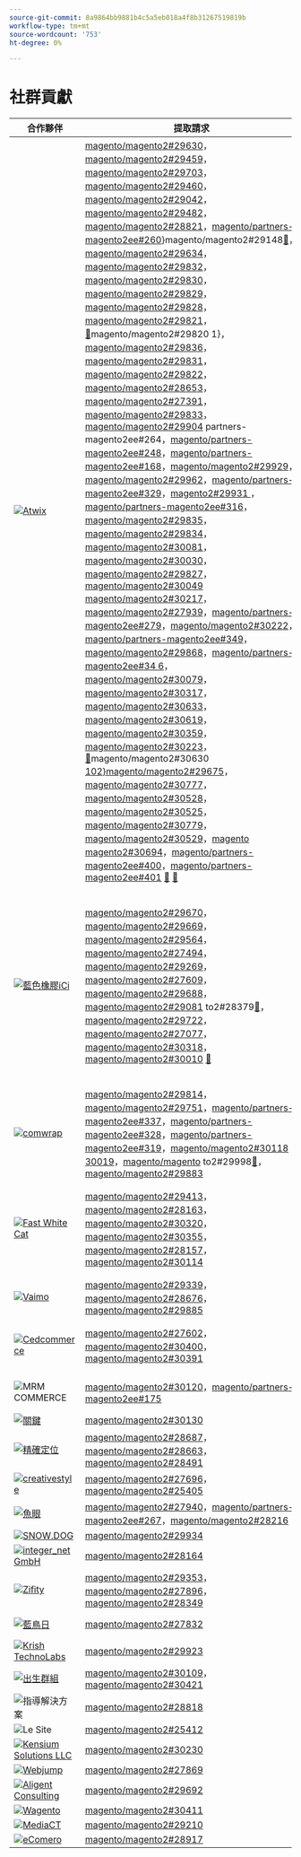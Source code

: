 ```yaml
---
source-git-commit: 8a9864bb9881b4c5a5eb018a4f8b31267519819b
workflow-type: tm+mt
source-wordcount: '753'
ht-degree: 0%

---
```

# 社群貢獻

| 合作夥伴 | 提取請求 | 相關的GitHub問題 |
| ------- | ------- | ------- |
| <a target="_blank" href="https://partners.magento.com/portal/directory/?query=Atwix"><img alt="Atwix" src="https://avatars3.githubusercontent.com/t/2617739?s=400&v=4"></a> | [magento/magento2#29630](https://github.com/magento/magento2/pull/29630)，[magento/magento2#29459](https://github.com/magento/magento2/pull/29459)，[magento/magento2#29703](https://github.com/magento/magento2/pull/29703)，[magento/magento2#29460](https://github.com/magento/magento2/pull/29460)，[magento/magento2#29042](https://github.com/magento/magento2/pull/29042)，[magento/magento2#29482](https://github.com/magento/magento2/pull/29482)，[magento/magento2#28821](https://github.com/magento/magento2/pull/28821)，[magento/partners-magento2ee#260](https://github.com/magento/partners-magento2ee/pull/260)&rbrace;magento/magento2#29148[&#128279;](https://github.com/magento/magento2/pull/29148)，[magento/magento2#29634](https://github.com/magento/magento2/pull/29634)，[magento/magento2#29832](https://github.com/magento/magento2/pull/29832)，[magento/magento2#29830](https://github.com/magento/magento2/pull/29830)，[magento/magento2#29829](https://github.com/magento/magento2/pull/29829)，[magento/magento2#29828](https://github.com/magento/magento2/pull/29828)，[magento/magento2#29821](https://github.com/magento/magento2/pull/29821)，[&#128279;](https://github.com/magento/partners-magento2ee/pull/264)magento/magento2#29820 1&rbrace;，[magento/magento2#29836](https://github.com/magento/magento2/pull/29836)，[magento/magento2#29831](https://github.com/magento/magento2/pull/29831)，[magento/magento2#29822](https://github.com/magento/magento2/pull/29822)，[magento/magento2#28653](https://github.com/magento/magento2/pull/28653)，[magento/magento2#27391](https://github.com/magento/magento2/pull/27391)，[magento/magento2#29833](https://github.com/magento/magento2/pull/29833)，[magento/magento2#29904](https://github.com/magento/magento2/pull/29904) partners-magento2ee#264，[magento/partners-magento2ee#248](https://github.com/magento/partners-magento2ee/pull/248)，[magento/partners-magento2ee#168](https://github.com/magento/partners-magento2ee/pull/168)，[magento/magento2#29929](https://github.com/magento/magento2/pull/29929)，[magento/magento2#29962](https://github.com/magento/magento2/pull/29962)，[magento/partners-magento2ee#329](https://github.com/magento/partners-magento2ee/pull/329)，[magento2#29931 ](https://github.com/magento/magento2/pull/29931)，[magento/partners-magento2ee#316](https://github.com/magento/partners-magento2ee/pull/316)，[magento/magento2#29835](https://github.com/magento/magento2/pull/29835)，[magento/magento2#29834](https://github.com/magento/magento2/pull/29834)，[magento/magento2#30081](https://github.com/magento/magento2/pull/30081)，[magento/magento2#30030](https://github.com/magento/magento2/pull/30030)，[magento/magento2#29827](https://github.com/magento/magento2/pull/29827)，[magento/magento2#30049](https://github.com/magento/magento2/pull/30049) [magento/magento2#30217](https://github.com/magento/magento2/pull/30217)，[magento/magento2#27939](https://github.com/magento/magento2/pull/27939)，[magento/partners-magento2ee#279](https://github.com/magento/partners-magento2ee/pull/279)，[magento/magento2#30222](https://github.com/magento/magento2/pull/30222)，[magento/partners-magento2ee#349](https://github.com/magento/partners-magento2ee/pull/349)，[magento/magento2#29868](https://github.com/magento/magento2/pull/29868)，[magento/partners-magento2ee#34 6](https://github.com/magento/partners-magento2ee/pull/346)，[magento/magento2#30079](https://github.com/magento/magento2/pull/30079)，[magento/magento2#30317](https://github.com/magento/magento2/pull/30317)，[magento/magento2#30633](https://github.com/magento/magento2/pull/30633)，[magento/magento2#30619](https://github.com/magento/magento2/pull/30619)，[magento/magento2#30359](https://github.com/magento/magento2/pull/30359)，[magento/magento2#30223](https://github.com/magento/magento2/pull/30223)，[&#128279;](https://github.com/magento/magento2/pull/29820)magento/magento2#30630[ 102&rbrace;magento/magento2#29675](https://github.com/magento/magento2/pull/29675)，[magento/magento2#30777](https://github.com/magento/magento2/pull/30777)，[magento/magento2#30528](https://github.com/magento/magento2/pull/30528)，[magento/magento2#30525](https://github.com/magento/magento2/pull/30525)，[magento/magento2#30779](https://github.com/magento/magento2/pull/30779)，[magento/magento2#30529](https://github.com/magento/magento2/pull/30529)，[magento magento2#30694](https://github.com/magento/magento2/pull/30694)，[magento/partners-magento2ee#400](https://github.com/magento/partners-magento2ee/pull/400)，[magento/partners-magento2ee#401](https://github.com/magento/partners-magento2ee/pull/401) [&#128279;](https://github.com/magento/magento2/pull/30630) [&#128279;](https://github.com/magento/magento2/issues/29843) | [magento/magento2#29649](https://github.com/magento/magento2/issues/29649)，[magento/magento2#29712](https://github.com/magento/magento2/issues/29712)，[magento/magento2#29501](https://github.com/magento/magento2/issues/29501)，[magento/magento2#29145](https://github.com/magento/magento2/issues/29145)，[magento/magento2#29500](https://github.com/magento/magento2/issues/29500)，[magento/magento2#28520](https://github.com/magento/magento2/issues/28520)，[magento/magento2#28558](https://github.com/magento/magento2/issues/28558)，[magento/magento2#29648](https://github.com/magento/magento2/issues/29648) to2#29843，[magento/magento2#29845](https://github.com/magento/magento2/issues/29845)，[magento/magento2#29846](https://github.com/magento/magento2/issues/29846)，[magento/magento2#29847](https://github.com/magento/magento2/issues/29847)，[magento/magento2#29824](https://github.com/magento/magento2/issues/29824)，[magento/magento2#29823](https://github.com/magento/magento2/issues/29823)，[magento/magento2#29841](https://github.com/magento/magento2/issues/29841)，[magento/magento2#29844](https://github.com/magento/magento2/issues/29844) 2&rbrace;magento/magento2#29825[&#128279;](https://github.com/magento/magento2/issues/29825)，[magento/magento2#29531](https://github.com/magento/magento2/issues/29531)，[magento/magento2#29601](https://github.com/magento/magento2/issues/29601)，[magento/magento2#29839](https://github.com/magento/magento2/issues/29839)，[magento/partners-magento2ee#28551](https://github.com/magento/partners-magento2ee/issues/28551)，[magento/magento2#29940](https://github.com/magento/magento2/issues/29940)，[magento/magento2#29982](https://github.com/magento/magento2/issues/29982) #29941[&#128279;](https://github.com/magento/magento2/issues/29941)，[magento/magento2#29842](https://github.com/magento/magento2/issues/29842)，[magento/magento2#29838](https://github.com/magento/magento2/issues/29838)，[magento/magento2#30103](https://github.com/magento/magento2/issues/30103)，[magento/magento2#30032](https://github.com/magento/magento2/issues/30032)，[magento/magento2#29848](https://github.com/magento/magento2/issues/29848)，[magento/magento2#30058](https://github.com/magento/magento2/issues/30058)，[magento/magento2#30031](https://github.com/magento/magento2/issues/30031) magento/magento2#30061[&#128279;](https://github.com/magento/magento2/issues/30061)、[magento/magento2#30561](https://github.com/magento/magento2/issues/30561)、[magento/magento2#30469](https://github.com/magento/magento2/issues/30469)、[magento/magento2#30468](https://github.com/magento/magento2/issues/30468)、[magento/magento2#30372](https://github.com/magento/magento2/issues/30372)、[magento/magento2#30683](https://github.com/magento/magento2/issues/30683)、[magento/magento2#30624](https://github.com/magento/magento2/issues/30624)、[&#128279;](https://github.com/magento/partners-magento2ee/issues/410)magento/magento2#29168 7&rbrace;，[magento/magento2#30783](https://github.com/magento/magento2/issues/30783)，[magento/magento2#30916](https://github.com/magento/magento2/issues/30916)，[magento/magento2#30917](https://github.com/magento/magento2/issues/30917)，[magento/magento2#30782](https://github.com/magento/magento2/issues/30782)，[magento/magento2#30926](https://github.com/magento/magento2/issues/30926)，[magento/magento2#30625](https://github.com/magento/magento2/issues/30625)，[magento/partners-magento2ee#30474](https://github.com/magento/partners-magento2ee/issues/30474) to/partners-magento2ee#410[&#128279;](https://github.com/magento/magento2/issues/29168) |
| <a target="_blank" href="https://solutionpartners.adobe.com/s/directory/detail/blue+acorn+ici"><img alt="藍色橡膠iCi" src="https://avatars0.githubusercontent.com/t/2916141?s=400&v=4"></a> | [magento/magento2#29670](https://github.com/magento/magento2/pull/29670)，[magento/magento2#29669](https://github.com/magento/magento2/pull/29669)，[magento/magento2#29564](https://github.com/magento/magento2/pull/29564)，[magento/magento2#27494](https://github.com/magento/magento2/pull/27494)，[magento/magento2#29269](https://github.com/magento/magento2/pull/29269)，[magento/magento2#27609](https://github.com/magento/magento2/pull/27609)，[magento/magento2#29688](https://github.com/magento/magento2/pull/29688)，[magento/magento2#29081](https://github.com/magento/magento2/pull/29081) to2#28379[&#128279;](https://github.com/magento/magento2/pull/28379)，[magento/magento2#29722](https://github.com/magento/magento2/pull/29722)，[magento/magento2#27077](https://github.com/magento/magento2/pull/27077)，[magento/magento2#30318](https://github.com/magento/magento2/pull/30318)，[magento/magento2#30010](https://github.com/magento/magento2/pull/30010) [&#128279;](https://github.com/magento/magento2/issues/27397) | [magento/magento2#29672](https://github.com/magento/magento2/issues/29672)，[magento/magento2#29673](https://github.com/magento/magento2/issues/29673)，[magento/magento2#29679](https://github.com/magento/magento2/issues/29679)，[magento/magento2#29537](https://github.com/magento/magento2/issues/29537)，[magento/magento2#25595](https://github.com/magento/magento2/issues/25595)，[magento/magento2#29689](https://github.com/magento/magento2/issues/29689)，[magento/magento2#28154](https://github.com/magento/magento2/issues/28154)，[magento/magento2#28428](https://github.com/magento/magento2/issues/28428) to2#27397，[magento/magento2#29729](https://github.com/magento/magento2/issues/29729)，[magento/magento2#29558](https://github.com/magento/magento2/issues/29558)，[magento/magento2#25110](https://github.com/magento/magento2/issues/25110)，[magento/magento2#25886](https://github.com/magento/magento2/issues/25886)，[magento/magento2#28286](https://github.com/magento/magento2/issues/28286)，[magento/magento2#30009](https://github.com/magento/magento2/issues/30009) |
| <a target="_blank" href="https://partners.magento.com/portal/directory/?query=Comwrap"><img alt="comwrap" src="https://avatars3.githubusercontent.com/t/2637428?s=400&v=4"></a> | [magento/magento2#29814](https://github.com/magento/magento2/pull/29814)，[magento/magento2#29751](https://github.com/magento/magento2/pull/29751)，[magento/partners-magento2ee#337](https://github.com/magento/partners-magento2ee/pull/337)，[magento/partners-magento2ee#328](https://github.com/magento/partners-magento2ee/pull/328)，[magento/partners-magento2ee#319](https://github.com/magento/partners-magento2ee/pull/319)，[magento/magento2#30118 30019](https://github.com/magento/magento2/pull/30118)，[magento/magento](https://github.com/magento/magento2/pull/30019) to2#29998[&#128279;](https://github.com/magento/magento2/pull/29998)，[magento/magento2#29883](https://github.com/magento/magento2/pull/29883) | [magento/magento2#29718](https://github.com/magento/magento2/issues/29718)，[magento/magento2#29372](https://github.com/magento/magento2/issues/29372)，[magento/magento2#29927](https://github.com/magento/magento2/issues/29927)，[magento/magento2#29930](https://github.com/magento/magento2/issues/29930)，[magento/magento2#29926](https://github.com/magento/magento2/issues/29926)，[magento/magento2#29880](https://github.com/magento/magento2/issues/29880) |
| <a target="_blank" href="https://solutionpartners.adobe.com/s/directory/detail/fast+white+cat"><img alt="Fast White Cat" src="https://avatars0.githubusercontent.com/t/3579504?s=400&v=4"></a> | [magento/magento2#29413](https://github.com/magento/magento2/pull/29413)，[magento/magento2#28163](https://github.com/magento/magento2/pull/28163)，[magento/magento2#30320](https://github.com/magento/magento2/pull/30320)，[magento/magento2#30355](https://github.com/magento/magento2/pull/30355)，[magento/magento2#28157](https://github.com/magento/magento2/pull/28157)，[magento/magento2#30114](https://github.com/magento/magento2/pull/30114) | [magento/magento2#24060](https://github.com/magento/magento2/issues/24060)，[magento/magento2#13401](https://github.com/magento/magento2/issues/13401)，[magento/magento2#11175](https://github.com/magento/magento2/issues/11175)，[magento/magento2#30296](https://github.com/magento/magento2/issues/30296)，[magento/magento2#22503](https://github.com/magento/magento2/issues/22503)，[magento/magento2#24091](https://github.com/magento/magento2/issues/24091)，[magento/magento2#30073](https://github.com/magento/magento2/issues/30073) |
| <a target="_blank" href="https://partners.magento.com/portal/directory/?query=Vaimo"><img alt="Vaimo" src="https://avatars0.githubusercontent.com/t/2617778?s=400&v=4"></a> | [magento/magento2#29339](https://github.com/magento/magento2/pull/29339)，[magento/magento2#28676](https://github.com/magento/magento2/pull/28676)，[magento/magento2#29885](https://github.com/magento/magento2/pull/29885) | [magento/magento2#28633](https://github.com/magento/magento2/issues/28633)，[magento/magento2#29890](https://github.com/magento/magento2/issues/29890) |
| <a target="_blank" href="https://partners.magento.com/portal/directory/?query=Cedcommerce"><img alt="Cedcommerce" src="https://avatars2.githubusercontent.com/t/3028824?s=400&v=4"></a> | [magento/magento2#27602](https://github.com/magento/magento2/pull/27602)，[magento/magento2#30400](https://github.com/magento/magento2/pull/30400)，[magento/magento2#30391](https://github.com/magento/magento2/pull/30391) | [magento/magento2#27350](https://github.com/magento/magento2/issues/27350)，[magento/magento2#30361](https://github.com/magento/magento2/issues/30361)，[magento/magento2#30362](https://github.com/magento/magento2/issues/30362)，[magento/magento2#30255](https://github.com/magento/magento2/issues/30255) |
| <img alt="MRM COMMERCE" src="https://avatars0.githubusercontent.com/t/3714179?s=400&v=4"></a> | [magento/magento2#30120](https://github.com/magento/magento2/pull/30120)，[magento/partners-magento2ee#175](https://github.com/magento/partners-magento2ee/pull/175) | [magento/magento2#30133](https://github.com/magento/magento2/issues/30133)，[magento/partners-magento2ee#26943](https://github.com/magento/partners-magento2ee/issues/26943) |
| <a target="_blank" href="https://partners.magento.com/portal/directory/?query=EY"><img alt="關鍵" src="https://avatars1.githubusercontent.com/t/3415735?s=400&v=4"></a> | [magento/magento2#30130](https://github.com/magento/magento2/pull/30130) |  |
| <a target="_blank" href="https://partners.magento.com/portal/directory/?query=Pinpoint"><img alt="精確定位" src="https://avatars1.githubusercontent.com/t/2617766?s=400&v=4"></a> | [magento/magento2#28687](https://github.com/magento/magento2/pull/28687)，[magento/magento2#28663](https://github.com/magento/magento2/pull/28663)，[magento/magento2#28491](https://github.com/magento/magento2/pull/28491) | [magento/magento2#8538](https://github.com/magento/magento2/issues/8538)，[magento/magento2#28479](https://github.com/magento/magento2/issues/28479)，[magento/magento2#28186](https://github.com/magento/magento2/issues/28186) |
| <a target="_blank" href="https://partners.magento.com/portal/directory/?query=creativestyle"><img alt="creativestyle" src="https://avatars1.githubusercontent.com/t/3230856?s=400&v=4"></a> | [magento/magento2#27696](https://github.com/magento/magento2/pull/27696)，[magento/magento2#25405](https://github.com/magento/magento2/pull/25405) | [magento/magento2#29553](https://github.com/magento/magento2/issues/29553)，[magento/magento2#25399](https://github.com/magento/magento2/issues/25399) |
| <a target="_blank" href="https://partners.magento.com/portal/directory/?query=Fisheye"><img alt="魚眼" src="https://avatars1.githubusercontent.com/t/3171724?s=400&v=4"></a> | [magento/magento2#27940](https://github.com/magento/magento2/pull/27940)，[magento/partners-magento2ee#267](https://github.com/magento/partners-magento2ee/pull/267)，[magento/magento2#28216](https://github.com/magento/magento2/pull/28216) | [magento/magento2#29555](https://github.com/magento/magento2/issues/29555)，[magento/magento2#13440](https://github.com/magento/magento2/issues/13440) |
| <a target="_blank" href="https://partners.magento.com/portal/directory/?query=SNOW.DOG"><img alt="SNOW.DOG" src="https://avatars1.githubusercontent.com/t/2617771?s=400&v=4"></a> | [magento/magento2#29934](https://github.com/magento/magento2/pull/29934) | [magento/magento2#29933](https://github.com/magento/magento2/issues/29933) |
| <a target="_blank" href="https://solutionpartners.adobe.com/s/directory/detail/integer_net+gmbh"><img alt="integer_net GmbH" src="https://avatars0.githubusercontent.com/t/3161792?s=400&v=4"></a> | [magento/magento2#28164](https://github.com/magento/magento2/pull/28164) | [magento/magento2#29585](https://github.com/magento/magento2/issues/29585) |
| <a target="_blank" href="https://partners.magento.com/portal/directory/?query=Ziffity"><img alt="Zifity" src="https://avatars1.githubusercontent.com/t/3432500?s=400&v=4"></a> | [magento/magento2#29353](https://github.com/magento/magento2/pull/29353)，[magento/magento2#27896](https://github.com/magento/magento2/pull/27896)，[magento/magento2#28349](https://github.com/magento/magento2/pull/28349) | [magento/magento2#29194](https://github.com/magento/magento2/issues/29194)，[magento/magento2#29098](https://github.com/magento/magento2/issues/29098) |
| <a target="_blank" href="https://solutionpartners.adobe.com/s/directory/detail/bluebird+day"><img alt="藍鳥日" src="https://avatars3.githubusercontent.com/t/3537205?s=400&v=4"></a> | [magento/magento2#27832](https://github.com/magento/magento2/pull/27832) | [magento/magento2#11998](https://github.com/magento/magento2/issues/11998)，[magento/magento2#27500](https://github.com/magento/magento2/issues/27500) |
| <a target="_blank" href="https://solutionpartners.adobe.com/s/directory/detail/krish+technolabs"><img alt="Krish TechnoLabs" src="https://avatars0.githubusercontent.com/t/2849637?s=400&v=4"></a> | [magento/magento2#29923](https://github.com/magento/magento2/pull/29923) | [magento/magento2#29920](https://github.com/magento/magento2/issues/29920) |
| <a target="_blank" href="https://solutionpartners.adobe.com/s/directory/detail/born+group"><img alt="出生群組" src="https://avatars1.githubusercontent.com/t/3879151?s=400&v=4"></a> | [magento/magento2#30109](https://github.com/magento/magento2/pull/30109)，[magento/magento2#30421](https://github.com/magento/magento2/pull/30421) | [magento/magento2#30125](https://github.com/magento/magento2/issues/30125) |
| <img alt="指導解決方案" src="https://avatars2.githubusercontent.com/t/3888698?s=400&v=4"></a> | [magento/magento2#28818](https://github.com/magento/magento2/pull/28818) | [magento/magento2#29546](https://github.com/magento/magento2/issues/29546) |
| <img alt="Le Site" src="https://avatars3.githubusercontent.com/t/3649033?s=400&v=4"></a> | [magento/magento2#25412](https://github.com/magento/magento2/pull/25412) | [magento/magento2#25411](https://github.com/magento/magento2/issues/25411) |
| <a target="_blank" href="https://solutionpartners.adobe.com/s/directory/detail/kensium"><img alt="Kensium Solutions LLC" src="https://avatars2.githubusercontent.com/t/3158707?s=400&v=4"></a> | [magento/magento2#30230](https://github.com/magento/magento2/pull/30230) | [magento/magento2#30179](https://github.com/magento/magento2/issues/30179) |
| <a target="_blank" href="https://partners.magento.com/portal/directory/?query=Webjump"><img alt="Webjump" src="https://avatars3.githubusercontent.com/t/2849617?s=400&v=4"></a> | [magento/magento2#27869](https://github.com/magento/magento2/pull/27869) | [magento/magento2#27866](https://github.com/magento/magento2/issues/27866) |
| <a target="_blank" href="https://solutionpartners.adobe.com/s/directory/detail/aligent+consulting"><img alt="Aligent Consulting" src="https://avatars3.githubusercontent.com/t/2686050?s=400&v=4"></a> | [magento/magento2#29692](https://github.com/magento/magento2/pull/29692) | [magento/magento2#30243](https://github.com/magento/magento2/issues/30243) |
| <a target="_blank" href="https://partners.magento.com/portal/directory/?query=Wagento"><img alt="Wagento" src="https://avatars0.githubusercontent.com/t/2617781?s=400&v=4"></a> | [magento/magento2#30411](https://github.com/magento/magento2/pull/30411) | [magento/magento2#30408](https://github.com/magento/magento2/issues/30408) |
| <a target="_blank" href="https://partners.magento.com/portal/directory/?query=MediaCT"><img alt="MediaCT" src="https://avatars3.githubusercontent.com/t/2617762?s=400&v=4"></a> | [magento/magento2#29210](https://github.com/magento/magento2/pull/29210) | [magento/magento2#29515](https://github.com/magento/magento2/issues/29515) |
| <a target="_blank" href="https://partners.magento.com/portal/directory/?query=eComero"><img alt="eComero" src="https://avatars0.githubusercontent.com/t/3942626?s=400&v=4"></a> | [magento/magento2#28917](https://github.com/magento/magento2/pull/28917) | [magento/magento2#29656](https://github.com/magento/magento2/issues/29656) |
